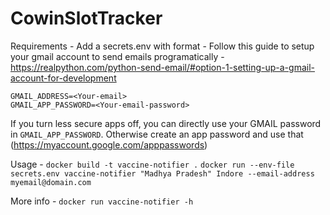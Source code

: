 # CowinSlotTracker
Requirements -
Add a secrets.env with format - 
Follow this guide to setup your gmail account to send emails programatically - 
https://realpython.com/python-send-email/#option-1-setting-up-a-gmail-account-for-development
```
GMAIL_ADDRESS=<Your-email>
GMAIL_APP_PASSWORD=<Your-email-password>
```
If you turn less secure apps off, you can directly use your GMAIL password in `GMAIL_APP_PASSWORD`.
Otherwise create an app password and use that (https://myaccount.google.com/apppasswords)

Usage -
`docker build -t vaccine-notifier .`
`docker run --env-file secrets.env vaccine-notifier "Madhya Pradesh" Indore --email-address myemail@domain.com`

More info -
`docker run vaccine-notifier -h`
